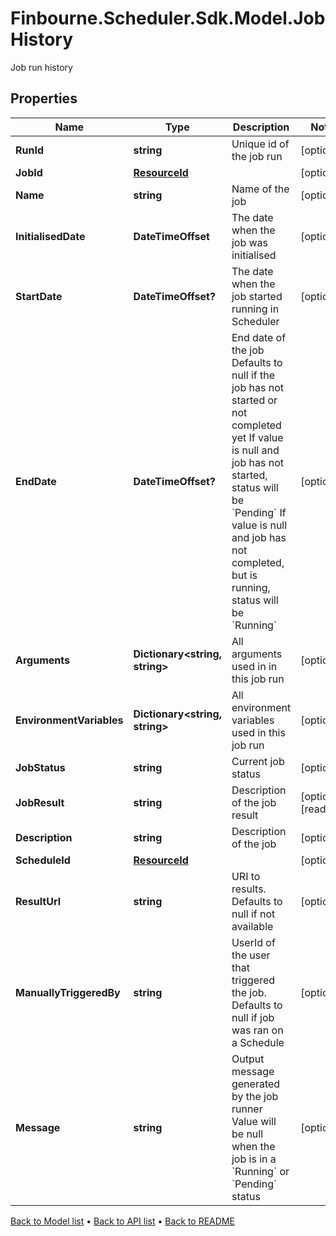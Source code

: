# Finbourne.Scheduler.Sdk.Model.JobHistory
Job run history

## Properties

Name | Type | Description | Notes
------------ | ------------- | ------------- | -------------
**RunId** | **string** | Unique id of the job run | [optional] 
**JobId** | [**ResourceId**](ResourceId.md) |  | [optional] 
**Name** | **string** | Name of the job | [optional] 
**InitialisedDate** | **DateTimeOffset** | The date when the job was initialised | [optional] 
**StartDate** | **DateTimeOffset?** | The date when the job started running in Scheduler | [optional] 
**EndDate** | **DateTimeOffset?** | End date of the job  Defaults to null if the job has not started or not completed yet  If value is null and job has not started, status will be &#x60;Pending&#x60;  If value is null and job has not completed, but is running, status will be &#x60;Running&#x60; | [optional] 
**Arguments** | **Dictionary&lt;string, string&gt;** | All arguments used in in this job run | [optional] 
**EnvironmentVariables** | **Dictionary&lt;string, string&gt;** | All environment variables used in this job run | [optional] 
**JobStatus** | **string** | Current job status | [optional] 
**JobResult** | **string** | Description of the job result | [optional] [readonly] 
**Description** | **string** | Description of the job | [optional] 
**ScheduleId** | [**ResourceId**](ResourceId.md) |  | [optional] 
**ResultUrl** | **string** | URI to results. Defaults to null if not available | [optional] 
**ManuallyTriggeredBy** | **string** | UserId of the user that triggered the job.  Defaults to null if job was ran on a Schedule | [optional] 
**Message** | **string** | Output message generated by the job runner  Value will be null when the job is in a &#x60;Running&#x60; or &#x60;Pending&#x60; status | [optional] 

[Back to Model list](../README.md#documentation-for-models) &#8226; [Back to API list](../README.md#documentation-for-api-endpoints) &#8226; [Back to README](../README.md)

